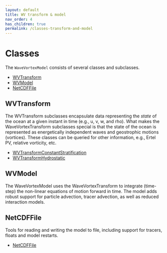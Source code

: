 ```yaml
---
layout: default
title: WV transform & model
nav_order: 4
has_children: true
permalink: /classes-transform-and-model
---
```


#  Classes

The `WaveVortexModel` consists of several classes and subclasses.

- [WVTransform](/classes/wvtransform/)
- [WVModel](/classes/wvmodel/)
- [NetCDFFile](/classes/netcdffile/)

## WVTransform

The WVTransform subclasses encapsulate data representing the *state* of the ocean at a given instant in time (e.g., u, v, w, and rho). What makes the WaveVortexTransform subclasses special is that the state of the ocean is represented as energetically independent waves and geostrophic motions (vortices). These classes can be queried for other information, e.g., Ertel PV, relative vorticity, etc.

- [WVTransformConstantStratification]()
- [WVTransformHydrostatic]()

## WVModel

The WaveVortexModel uses the WaveVortexTransform to integrate (time-step) the non-linear equations of motion forward in time. The model adds robust support for particle advection, tracer advection, as well as reduced interaction models.

## NetCDFFile

Tools for reading and writing the model to file, including support for tracers, floats and model restarts.

- [NetCDFFile](/classes/netcdffile/)
